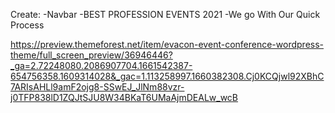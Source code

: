 Create:
-Navbar
-BEST PROFESSION EVENTS 2021
-We go With Our Quick Process


https://preview.themeforest.net/item/evacon-event-conference-wordpress-theme/full_screen_preview/36946446?_ga=2.72248080.2086907704.1661542387-654756358.1609314028&_gac=1.113258997.1660382308.Cj0KCQjwl92XBhC7ARIsAHLl9amF2ojg8-SSwEJ_JlNm88vzr-j0TFP838lD1ZQJtSJU8W34BKaT6UMaAjmDEALw_wcB
